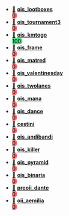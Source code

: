  - [📁](./src/ois_lootboxes/) **[ois_lootboxes](https://training.olinfo.it/task/ois_lootboxes)** <span style="white-space: pre; border-radius:.5rem; background-color:rgb(248 113 113); color:black">  0  </span>
 - [📁](./src/ois_tournament3/) **[ois_tournament3](https://training.olinfo.it/task/ois_tournament3)** <span style="white-space: pre; border-radius:.5rem; background-color:rgb(248 113 113); color:black">  0  </span>
 - [📁](./src/ois_kmtogo/) **[ois_kmtogo](https://training.olinfo.it/task/ois_kmtogo)** <span style="white-space: pre; border-radius:.5rem; background-color:rgb(74 222 128); color:black">  100  </span>
 - [📁](./src/ois_frame/) **[ois_frame](https://training.olinfo.it/task/ois_frame)** <span style="white-space: pre; border-radius:.5rem; background-color:rgb(248 113 113); color:black">  0  </span>
 - [📁](./src/ois_matred/) **[ois_matred](https://training.olinfo.it/task/ois_matred)** <span style="white-space: pre; border-radius:.5rem; background-color:rgb(248 113 113); color:black">  0  </span>
 - [📁](./src/ois_valentinesday/) **[ois_valentinesday](https://training.olinfo.it/task/ois_valentinesday)** <span style="white-space: pre; border-radius:.5rem; background-color:rgb(248 113 113); color:black">  0  </span>
 - [📁](./src/ois_twolanes/) **[ois_twolanes](https://training.olinfo.it/task/ois_twolanes)** <span style="white-space: pre; border-radius:.5rem; background-color:rgb(248 113 113); color:black">  0  </span>
 - [📁](./src/ois_mana/) **[ois_mana](https://training.olinfo.it/task/ois_mana)** <span style="white-space: pre; border-radius:.5rem; background-color:rgb(248 113 113); color:black">  0  </span>
 - [📁](./src/ois_dance/) **[ois_dance](https://training.olinfo.it/task/ois_dance)** <span style="white-space: pre; border-radius:.5rem; background-color:rgb(248 113 113); color:black">  0  </span>
 - [📁](./src/cestini/) **[cestini](https://training.olinfo.it/task/cestini)** <span style="white-space: pre; border-radius:.5rem; background-color:rgb(248 113 113); color:black">  0  </span>
 - [📁](./src/ois_andibandi/) **[ois_andibandi](https://training.olinfo.it/task/ois_andibandi)** <span style="white-space: pre; border-radius:.5rem; background-color:rgb(248 113 113); color:black">  0  </span>
 - [📁](./src/ois_killer/) **[ois_killer](https://training.olinfo.it/task/ois_killer)** <span style="white-space: pre; border-radius:.5rem; background-color:rgb(248 113 113); color:black">  0  </span>
 - [📁](./src/ois_pyramid/) **[ois_pyramid](https://training.olinfo.it/task/ois_pyramid)** <span style="white-space: pre; border-radius:.5rem; background-color:rgb(248 113 113); color:black">  0  </span>
 - [📁](./src/ois_binaria/) **[ois_binaria](https://training.olinfo.it/task/ois_binaria)** <span style="white-space: pre; border-radius:.5rem; background-color:rgb(248 113 113); color:black">  0  </span>
 - [📁](./src/preoii_dante/) **[preoii_dante](https://training.olinfo.it/task/preoii_dante)** <span style="white-space: pre; border-radius:.5rem; background-color:rgb(248 113 113); color:black">  0  </span>
 - [📁](./src/oii_aemilia/) **[oii_aemilia](https://training.olinfo.it/task/oii_aemilia)** <span style="white-space: pre; border-radius:.5rem; background-color:rgb(248 113 113); color:black">  0  </span>

